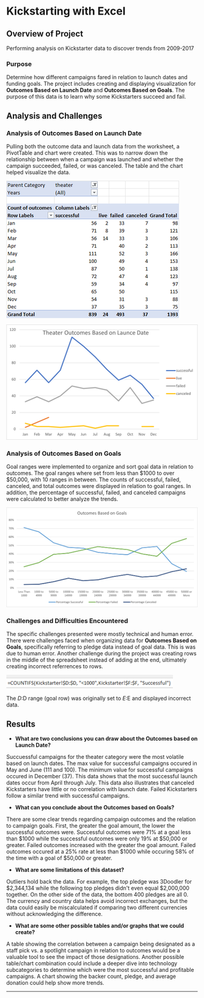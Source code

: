 

# Kickstarting with Excel

## Overview of Project

Performing analysis on Kickstarter data to discover trends from 2009-2017

### Purpose

Determine how different campaigns fared in relation to launch dates and funding goals. The project includes creating and displaying visualization for **Outcomes Based on Launch Date** and **Outcomes Based on Goals**. The purpose of this data is to learn why some Kickstarters succeed and fail.


## Analysis and Challenges

### Analysis of Outcomes Based on Launch Date

Pulling both the outcome data and launch data from the worksheet, a PivotTable and chart were created. This was to narrow down the relationship between when a campaign was launched and whether the campaign succeeded, failed, or was canceled. The table and the chart helped visualize the data.

![Launch_Pivot_Table.png](https://github.com/Bransblu/kickstarter-analysis/blob/main/Images/Launch_Pivot_Table.png?raw=true)

![Theater_Outcomes_vs_Launch.png](https://github.com/Bransblu/kickstarter-analysis/blob/main/Images/Theater_Outcomes_vs_Launch.png?raw=true)


### Analysis of Outcomes Based on Goals

Goal ranges were implemented to organize and sort goal data in relation to outcomes. The goal ranges where set from less than $1000 to over $50,000, with 10 ranges in between. The counts of successful, failed, canceled, and total outcomes were displayed in relation to goal ranges. In addition, the percentage of successful, failed, and canceled campaigns were calculated to better analyze the trends.

![Outcomes_vs_Goals.png](https://github.com/Bransblu/kickstarter-analysis/blob/main/Images/Outcomes_vs_Goals.png?raw=true)


### Challenges and Difficulties Encountered

The specific challenges presented were mostly technical and human error. There were challenges faced when organizing data for **Outcomes Based on Goals**, specifically referring to pledge data instead of goal data. This is was due to human error. Another challenge during the project was creating rows in the middle of the spreadsheet instead of adding at the end, ultimately creating incorrect referrences to rows.

![Screenshot excel1.png](https://github.com/Bransblu/kickstarter-analysis/blob/main/Images/Screenshot%20excel1.png?raw=true)

The $D:$D range (goal row) was originally set to $E:$E and displayed incorrect data.


## Results

- **What are two conclusions you can draw about the Outcomes based on Launch Date?**

Succuessful campaigns for the theater category were the most volatile based on launch dates. The max value for successful campaigns occured in May and June (111 and 100). The minimum value for successful campaigns occured in December (37). This data shows that the most successful launch dates occur from April through July. This data also illustrates that canceled Kickstarters have little or no correlation with launch date. Failed Kickstarters follow a similar trend with successful campaigns.

- **What can you conclude about the Outcomes based on Goals?**

There are some clear trends regarding campaign outcomes and the relation to campaign goals. First, the greater the goal amount, the lower the successful outcomes were. Successful outcomes were 71% at a goal less than $1000 while the successful outcomes were only 19% at $50,000 or greater. Failed outcomes increased with the greater the goal amount. Failed outcomes occured at a 25% rate at less than $1000 while occuring 58% of the time with a goal of $50,000 or greater. 

- **What are some limitations of this dataset?**

Outliers hold back the data. For example, the top pledge was 3Doodler for $2,344,134 while the following top pledges didn't even equal $2,000,000 together. On the other side of the data, the bottom 400 pledges are all 0. The currency and country data helps avoid incorrect exchanges, but the data could easily be miscalculated if comparing two different currencies without acknowledging the difference.

- **What are some other possible tables and/or graphs that we could create?**

A table showing the correlation between a campaign being designated as a staff pick vs. a spotlight campaign in relation to outcomes would be a valuable tool to see the impact of those designations. Another possible table/chart combination could include a deeper dive into technology subcategories to determine which were the most successful and profitable campaigns. A chart showing the backer count, pledge, and average donation could help show more trends. 

----
















